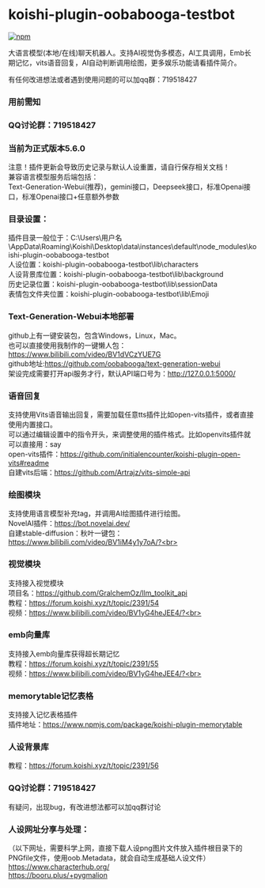 # koishi-plugin-oobabooga-testbot

[![npm](https://img.shields.io/npm/v/koishi-plugin-oobabooga-testbot?style=flat-square)](https://www.npmjs.com/package/koishi-plugin-oobabooga-testbot)

大语言模型(本地/在线)聊天机器人。支持AI视觉伪多模态，AI工具调用，Emb长期记忆，vits语音回复，AI自动判断调用绘图，更多娱乐功能请看插件简介。

有任何改进想法或者遇到使用问题的可以加qq群：719518427

### 用前需知
### QQ讨论群：719518427
### 当前为正式版本5.6.0
注意！插件更新会导致历史记录与默认人设重置，请自行保存相关文档！<br>
兼容语言模型服务后端包括：<br>
Text-Generation-Webui(推荐)，gemini接口，Deepseek接口，标准Openai接口，标准Openai接口+任意额外参数<br>

### 目录设置：
插件目录一般位于：C:\\Users\\用户名\\AppData\\Roaming\\Koishi\\Desktop\\data\\instances\\default\\node_modules\\koishi-plugin-oobabooga-testbot<br>
人设位置：koishi-plugin-oobabooga-testbot\\lib\\characters<br>
人设背景库位置：koishi-plugin-oobabooga-testbot\\lib\\background<br>
历史记录位置：koishi-plugin-oobabooga-testbot\\lib\\sessionData<br>
表情包文件夹位置：koishi-plugin-oobabooga-testbot\\lib\\Emoji<br>

### Text-Generation-Webui本地部署
github上有一键安装包，包含Windows，Linux，Mac。<br>
也可以直接使用我制作的一键懒人包：https://www.bilibili.com/video/BV1dVCzYUE7G<br>
github地址:https://github.com/oobabooga/text-generation-webui<br>
架设完成需要打开api服务才行，默认API端口号为：http://127.0.0.1:5000/<br>

### 语音回复
支持使用Vits语音输出回复，需要加载任意tts插件比如open-vits插件，或者直接使用内置接口。<br>
可以通过编辑设置中的指令开头，来调整使用的插件格式。比如openvits插件就可以直接用：say<br>
open-vits插件：https://github.com/initialencounter/koishi-plugin-open-vits#readme<br>
自建vits后端：https://github.com/Artrajz/vits-simple-api<br>

### 绘图模块
支持使用语言模型补充tag，并调用AI绘图插件进行绘图。<br>
NovelAI插件：https://bot.novelai.dev/<br>
自建stable-diffusion：秋叶一键包：https://www.bilibili.com/video/BV1iM4y1y7oA/?<br>

### 视觉模块
支持接入视觉模块<br>
项目名：https://github.com/GralchemOz/llm_toolkit_api<br>
教程：https://forum.koishi.xyz/t/topic/2391/54<br>
视频：https://www.bilibili.com/video/BV1yG4heJEE4/?<br>

### emb向量库
支持接入emb向量库获得超长期记忆<br>
教程：https://forum.koishi.xyz/t/topic/2391/55<br>
视频：https://www.bilibili.com/video/BV1yG4heJEE4/?<br>

### memorytable记忆表格
支持接入记忆表格插件<br>
插件地址：https://www.npmjs.com/package/koishi-plugin-memorytable<br>

### 人设背景库
教程：https://forum.koishi.xyz/t/topic/2391/56<br>

### QQ讨论群：719518427
有疑问，出现bug，有改进想法都可以加qq群讨论<br>

### 人设网址分享与处理：
（以下网址，需要科学上网，直接下载人设png图片文件放入插件根目录下的PNGfile文件，使用oob.Metadata，就会自动生成基础人设文件）<br>
https://www.characterhub.org/<br>
https://booru.plus/+pygmalion<br>
